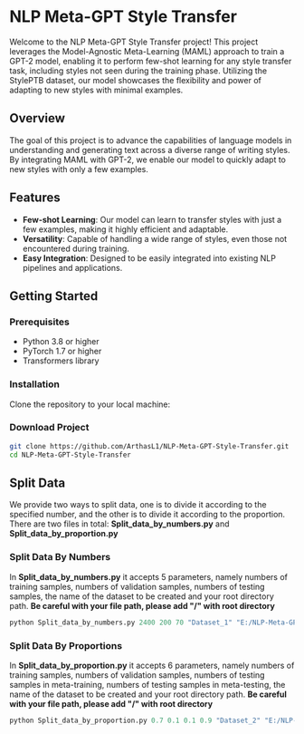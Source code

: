 # NLP Meta-GPT Style Transfer

Welcome to the NLP Meta-GPT Style Transfer project! This project leverages the Model-Agnostic Meta-Learning (MAML) approach to train a GPT-2 model, enabling it to perform few-shot learning for any style transfer task, including styles not seen during the training phase. Utilizing the StylePTB dataset, our model showcases the flexibility and power of adapting to new styles with minimal examples.

## Overview

The goal of this project is to advance the capabilities of language models in understanding and generating text across a diverse range of writing styles. By integrating MAML with GPT-2, we enable our model to quickly adapt to new styles with only a few examples.

## Features

- **Few-shot Learning**: Our model can learn to transfer styles with just a few examples, making it highly efficient and adaptable.
- **Versatility**: Capable of handling a wide range of styles, even those not encountered during training.
- **Easy Integration**: Designed to be easily integrated into existing NLP pipelines and applications.

## Getting Started

### Prerequisites

- Python 3.8 or higher
- PyTorch 1.7 or higher
- Transformers library

### Installation

Clone the repository to your local machine:

### Download Project

```bash
git clone https://github.com/ArthasL1/NLP-Meta-GPT-Style-Transfer.git
cd NLP-Meta-GPT-Style-Transfer
```

## Split Data
We provide two ways to split data, one is to divide it according to the specified number, and the other is to divide it according to the proportion. There are two files in total: **Split_data_by_numbers.py** and **Split_data_by_proportion.py**
### Split Data By Numbers
In **Split_data_by_numbers.py** it accepts 5 parameters, namely numbers of training samples, numbers of validation samples, numbers of testing samples, the name of the dataset to be created and your root directory path. **Be careful with your file path, please add "/" with root directory**

```python
python Split_data_by_numbers.py 2400 200 70 "Dataset_1" "E:/NLP-Meta-GPT-Style-Transfer/"
```

### Split Data By Proportions
In **Split_data_by_proportion.py** it accepts 6 parameters, namely numbers of training samples, numbers of validation samples, numbers of testing samples in meta-training, numbers of testing samples in meta-testing, the name of the dataset to be created and your root directory path. **Be careful with your file path, please add "/" with root directory**

```python
python Split_data_by_proportion.py 0.7 0.1 0.1 0.9 "Dataset_2" "E:/NLP-Meta-GPT-Style-Transfer/"
```
